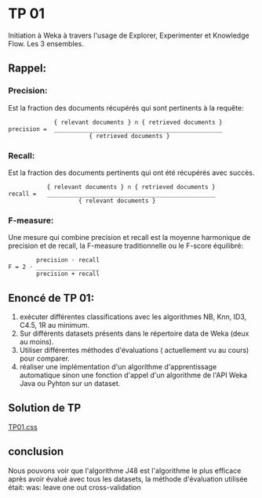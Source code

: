 # TP 01

Initiation à Weka à travers l'usage de Explorer, Experimenter et Knowledge Flow. Les 3 ensembles.

## Rappel:

### Precision: 
Est la fraction des documents récupérés qui sont pertinents à la requête:

```text
 		     { relevant documents } ∩ { retrieved documents }
precision =  ________________________________________________
			           { retrieved documents }
```

### Recall: 
Est la fraction des documents pertinents qui ont été récupérés avec succès.

```text
		   { relevant documents } ∩ { retrieved documents }
recall =   ________________________________________________
			        { relevant documents }
```

### F-measure: 
Une mesure qui combine precision et recall est la moyenne harmonique de precision et de recall, la F-measure traditionnelle ou le F-score équilibré:

```text
		precision ⋅ recall
F = 2 ⋅ __________________
		precision + recall
```

## Enoncé de TP 01: 


1. exécuter différentes classifications avec les algorithmes NB, Knn, ID3, C4.5, 1R au minimum.
2. Sur différents datasets présents dans le répertoire data de Weka (deux au moins).
3. Utiliser différentes méthodes d'évaluations  ( actuellement vu au cours) pour comparer.
4. réaliser une implémentation d'un algorithme d'apprentissage automatique sinon une fonction d'appel d'un algorithme de l'API Weka Java ou Pyhton sur un dataset.

## Solution de TP

[TP01.css](TPs/TP01.md ':include')


## conclusion 

Nous pouvons voir que l'algorithme J48 est l'algorithme le plus efficace après avoir évalué avec tous 
les datasets, la méthode d'évaluation utilisée était: 
was: leave one out cross-validation 